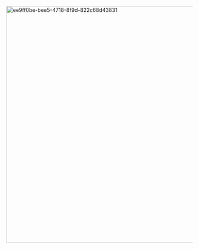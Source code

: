 


<img width="1280" height="640" alt="ee9ff0be-bee5-4718-8f9d-822c68d43831" src="https://github.com/user-attachments/assets/9eedb3a8-2939-4ced-864f-604b9f95f6ee" />
